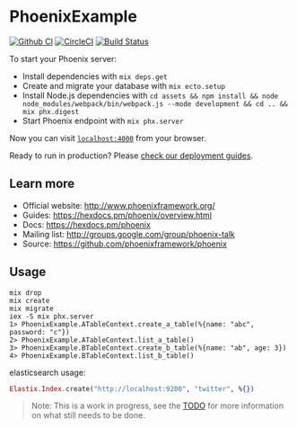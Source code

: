 # PhoenixExample
[![Github CI](https://github.com/getong/phoenix_example/workflows/elixir_ci/badge.svg)](https://github.com/getong/phoenix_example/workflows/elixir_ci/badge.svg)
[![CircleCI](https://circleci.com/gh/getong/phoenix_example.svg?style=svg)](https://circleci.com/gh/getong/phoenix_example)
[![Build Status](https://travis-ci.org/getong/phoenix_example.svg?branch=master)](https://travis-ci.org/getong/phoenix_example)

To start your Phoenix server:

  * Install dependencies with `mix deps.get`
  * Create and migrate your database with `mix ecto.setup`
  * Install Node.js dependencies with `cd assets && npm install && node node_modules/webpack/bin/webpack.js --mode development && cd .. && mix phx.digest`
  * Start Phoenix endpoint with `mix phx.server`

Now you can visit [`localhost:4000`](http://localhost:4000) from your browser.

Ready to run in production? Please [check our deployment guides](https://hexdocs.pm/phoenix/deployment.html).

## Learn more

  * Official website: http://www.phoenixframework.org/
  * Guides: https://hexdocs.pm/phoenix/overview.html
  * Docs: https://hexdocs.pm/phoenix
  * Mailing list: http://groups.google.com/group/phoenix-talk
  * Source: https://github.com/phoenixframework/phoenix

## Usage

``` shell
mix drop
mix create
mix migrate
iex -S mix phx.server
1> PhoenixExample.ATableContext.create_a_table(%{name: "abc", password: "c"})
2> PhoenixExample.ATableContext.list_a_table()
3> PhoenixExample.BTableContext.create_b_table(%{name: "ab", age: 3})
4> PhoenixExample.BTableContext.list_b_table()
```
elasticsearch usage:

``` elixir
Elastix.Index.create("http://localhost:9200", "twitter", %{})
```

> Note: This is a work in progress, see the
[TODO](TODO.md) for more
information on what still needs to be done.
